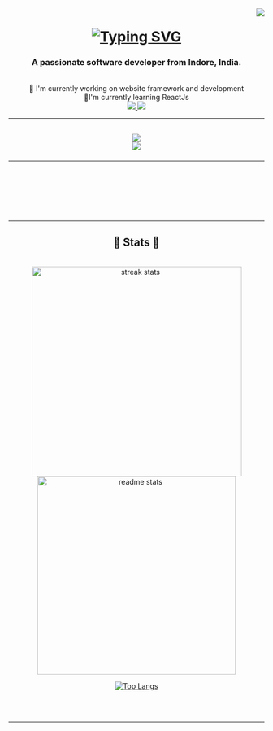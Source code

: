 <img align="right" src="https://visitor-badge.laobi.icu/badge?page_id=lakshzero.visitor-badge" />
<h1 align="center">
<a href="https://git.io/typing-svg">
  <img src="https://readme-typing-svg.demolab.com?font=Righteous&color=C8B5F7&background=000000&center=true&vCenter=true&random=false&width=500&height=70&duration=1900&lines=HEY+THERE!!!%F0%9F%91%8B+;I'm+Khushi+Goyal!!!" alt="Typing SVG" /></a>
</h1>
<h3 align="center">A passionate software developer from Indore, India. </h3>
<br/>
<div align="center">
🔭 I'm currently working on website framework and development
  <br/>
🌱I'm currently learning ReactJs
</div>
<div align="center">
<a href="mailto:lakshayraghuwanshi@gmail.com" target="_blank" />
<img src="http://img.shields.io/badge/Gmail-333333?style=for-the-badge&logo=gmail&logoColor=red" target="_blank" />
</a>
<a href="https://www.linkedin.com/in/khushi-goyal-981381223/" target="_blank"/>
<img src="https://img.shields.io/badge/LinkedIn-0077B5?style=for-the-badge&logo=linkedin&logoColor=white"target="_blank" />
</a>
</div>
<hr/>
<h2 align="center">
<a herf="https://skillicons.dev">
  <img src="https://skillicons.dev/icons?i=nodejs,github,python,javascript,express,firebase,mongodb,c,java"/><br>
  <img src="https://skillicons.dev/icons?i=react,r,bootstrap,mui,mysql,flask,html,css,vscode,figma,git"/>
</a>
</div>
<br/>
<hr/>
<div align="center"> 

<br/><br/><br/>
</div>


<hr/>


<h2 align="center">🌟 Stats  🌟</h2>
<br>
<div align=center>
  <img width=413 src="https://streak-stats.demolab.com/?user=Khushigoyal98&count_private=true&theme=react&border_radius=10" alt="streak stats"/>
  <img width=390 src="https://github-readme-stats.vercel.app/api?username=Khushigoyal98&count_private=true&show_icons=true&theme=react&rank_icon=github&border_radius=10" alt="readme stats" />
  <br/>
    
 [![Top Langs](https://github-readme-stats.vercel.app/api/top-langs/?username=Khushigoyal98&&count_private=true&show_icons=true&theme=react&rank_icon=github&border_radius=10)](https://github.com/Khushigoyal98/github-readme-stats)
    
</div>
</div>

<br/><br/>

<hr/>

<br/>






